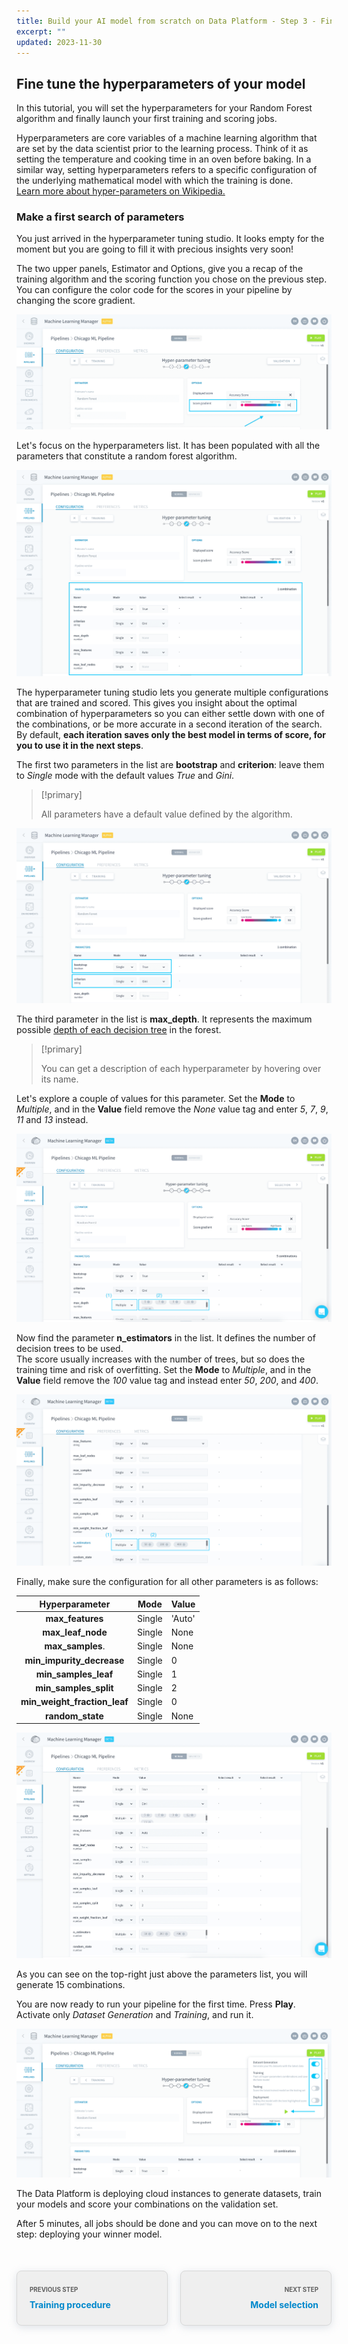 ```yaml
---
title: Build your AI model from scratch on Data Platform - Step 3 - Fine-tune hyper-parameters
excerpt: ""
updated: 2023-11-30
---
```


<style>
.prevnext {
    display:flex !important;
    list-style:none !important;
    margin:25px 0 50px !important;
    padding:0 !important;
}
.prevnext > li {
    background:#efefef !important;
    border:1px solid #d8d8d8 !important;
    border-radius:8px !important;
    box-shadow: 0 3px 13px 0 rgba(151, 167, 183, 0.3) !important;
    flex:1 !important;
    padding:5px 20px !important;
    position:relative !important;
}
.prevnext > li:empty {
    visibility:hidden !important;
}
.prevnext > li > h4 {
    color:#08c !important;
}
.prevnext > li > a {
    bottom:0 !important;
    left:0 !important;
    position:absolute !important;
    right:0 !important;
    top:0 !important;
}
.prevnext > li:first-child {
    margin:25px 10px 0 0 !important;
}
.prevnext > li:first-child > h4:before,
.prevnext > li:last-child > h4:before {
    color:rgba(0,0,0,.6) !important;
    content:"Previous step" !important;
    display:block !important;
    font-size:70% !important;
    margin-bottom:10px !important;
    text-transform:uppercase !important;
}
.prevnext > li:last-child {
    margin:25px 0 0 10px !important;
    text-align:right !important;
}
.prevnext > li:last-child > h4:before {
    content:"Next step" !important;
}
</style>

## Fine tune the hyperparameters of your model

In this tutorial, you will set the hyperparameters for your Random Forest algorithm and finally launch your first training and scoring jobs.

Hyperparameters are core variables of a machine learning algorithm that are set by the data scientist prior to the learning process. Think of it as setting the temperature and cooking time in an oven before baking. In a similar way, setting hyperparameters refers to a specific configuration of the underlying mathematical model with which the training is done.  
[Learn more about hyper-parameters on Wikipedia.](https://en.wikipedia.org/wiki/Hyperparameter_optimization)

### Make a first search of parameters

You just arrived in the hyperparameter tuning studio. It looks empty for the moment but you are going to fill it with precious insights very soon!

The two upper panels, Estimator and Options, give you a recap of the training algorithm and the scoring function you chose on the previous step. You can configure the color code for the scores in your pipeline by changing the score gradient.

![machinelearning](images/tuning-estimator.png)

Let's focus on the hyperparameters list. It has been populated with all the parameters that constitute a random forest algorithm.

![machinelearning](images/tuning-hps.png)

The hyperparameter tuning studio lets you generate multiple configurations that are trained and scored. This gives you insight about the optimal combination of hyperparameters so you can either settle down with one of the combinations, or be more accurate in a second iteration of the search. By default, **each iteration saves only the best model in terms of score, for you to use it in the next steps**.

The first two parameters in the list are **bootstrap** and **criterion**: leave them to *Single* mode with the default values *True* and *Gini*.

> [!primary]
>
> All parameters have a default value defined by the algorithm.
>

![machinelearning](images/tuning-hps1.png)

The third parameter in the list is **max_depth**. It represents the maximum possible [depth of each decision tree](https://en.wikipedia.org/wiki/Tree-depth) in the forest.

> [!primary]
>
> You can get a description of each hyperparameter by hovering over its name.
>

Let's explore a couple of values for this parameter. Set the **Mode** to *Multiple*, and in the **Value** field remove the *None* value tag and enter *5*, *7*, *9*, *11* and *13* instead.

![machinelearning](images/tuning-hps4.png)

Now find the parameter **n_estimators** in the list. It defines the number of decision trees to be used.  
The score usually increases with the number of trees, but so does the training time and risk of overfitting. Set the **Mode** to *Multiple*, and in the **Value** field remove the *100* value tag and instead enter *50*, *200*, and *400*.

![machinelearning](images/tuning-hps2.png)

Finally, make sure the configuration for all other parameters is as follows:

| Hyperparameter | Mode | Value |
| :-: | --- | --- |
| **max_features** | Single | 'Auto' |
| **max_leaf_node** | Single | None |
| **max_samples**. | Single | None |
| **min_impurity_decrease** | Single | 0 |
| **min_samples_leaf** | Single | 1 |
| **min_samples_split** | Single | 2 |
| **min_weight_fraction_leaf** | Single | 0 |
| **random_state** | Single | None |

![machinelearning](images/tuning-hps5.png)

As you can see on the top-right just above the parameters list, you will generate 15 combinations.

You are now ready to run your pipeline for the first time. Press **Play**. Activate only *Dataset Generation* and *Training*, and run it.

![machinelearning](images/tuning-play.png)

The Data Platform is deploying cloud instances to generate datasets, train your models and score your combinations on the validation set.

After 5 minutes, all jobs should be done and you can move on to the next step: deploying your winner model.

<ul class="prevnext">
    <li>
        <h4>Training procedure</h4>
        <a href="/pages/public_cloud/data_platform/tutorials/tuto_02_build_an_ai_model_from_scratch/tuto_02_build_an_ai_model_from_scratch_step2"></a>
    </li>
    <li>
        <h4>Model selection</h4>
        <a href="/pages/public_cloud/data_platform/tutorials/tuto_02_build_an_ai_model_from_scratch/tuto_02_build_an_ai_model_from_scratch_step4"></a>
    </li>
</ul>